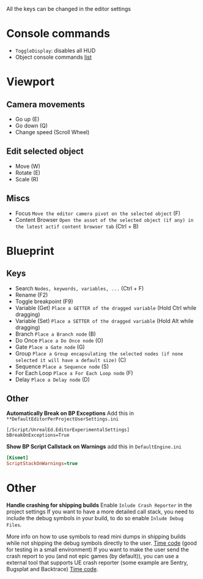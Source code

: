 All the keys can be changed in the editor settings

# Console commands
- `ToggleDisplay`: disables all HUD
- Object console commands [list](https://dev.epicgames.com/community/learning/tutorials/dXl5/advanced-debugging-in-unreal-engine#objconsolecommand)
# Viewport

## Camera movements
- Go up (E)
- Go down (Q)
- Change speed (Scroll Wheel)
## Edit selected object
- Move (W)
- Rotate (E)
- Scale (R)

## Miscs
- Focus `Move the editor camera pivot on the selected object` (F)
- Content Browser `Open the asset of the selected object (if any) in the latest actif content browser tab` (Ctrl + B)

# Blueprint

## Keys
- Search `Nodes, keywords, variables, ...` (Ctrl + F)
- Rename (F2)
- Toggle breakpoint (F9)
- Variable (Get) `Place a GETTER of the dragged variable` (Hold Ctrl while dragging)
- Variable (Set) `Place a SETTER of the dragged variable` (Hold Alt while dragging)
- Branch `Place a Branch node` (B)
- Do Once `Place a Do Once node` (O)
- Gate `Place a Gate node` (G)
- Group `Place a Group encapsulating the selected nodes (if none selected it will have a default size)` (C)
- Sequence `Place a Sequence node` (S)
- For Each Loop `Place a For Each Loop node` (F)
- Delay `Place a Delay node` (D)

## Other

**Automatically Break on BP Exceptions**
Add this in `**DefaultEditorPerProjectUserSettings.ini`
```init
[/Script/UnrealEd.EditorExperimentalSettings]
bBreakOnExceptions=True
```

**Show BP Script Callstack on Warnings**
add this in `DefaultEngine.ini`
```ini
[Kismet]
ScriptStackOnWarnings=true
```



# Other
**Handle crashing for shipping builds**
Enable `Inlude Crash Reporter` in the project settings
If you want to have a more detailed call stack, you need to include the debug symbols in your build, to do so enable `Inlude Debug Files`.

More info on how to use symbols to read mini dumps in shipping builds while not shipping the debug symbols directly to the user. [Time code](https://youtu.be/qT3E--_px28?si=vX0wjiT_cddlJyEC&t=624) (good for testing in a small environment)
If you want to make the user send the crash report to you (and not epic games (by default)), you can use a external tool that supports UE crash reporter (some example are Sentry, Bugsplat and Backtrace) [Time code](https://youtu.be/qT3E--_px28?si=_WZ_iDdrTVkycQp2&t=1152).

